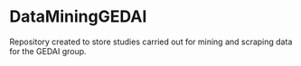 # DataMiningGEDAI
Repository created to store studies carried out for mining and scraping data for the GEDAI group.
